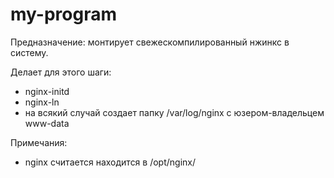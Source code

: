 # my-program

Предназначение: монтирует свежескомпилированный нжинкс в систему.

Делает для этого шаги:
* nginx-initd
* nginx-ln
* на всякий случай создает папку /var/log/nginx с юзером-владельцем www-data

Примечания:
* nginx считается находится в /opt/nginx/
